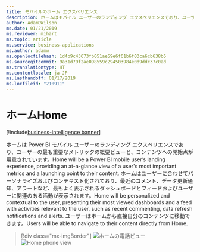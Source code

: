 ```yaml
---
title: モバイルのホーム エクスペリエンス
description: ホームはモバイル ユーザーのランディング エクスペリエンスであり、ユーザーの最も重要なメトリックの概要ビューと、コンテンツへの開始点が用意されています。
author: AdamDWilson
ms.date: 01/21/2019
ms.reviewer: mihart
ms.topic: article
ms.service: business-applications
ms.author: adamw
ms.openlocfilehash: 1d4b9c43673fb051ae59e6f61b6f03ca6cb638b5
ms.sourcegitcommit: 9a31d79f2ae098559c294503984e0d9ddc37c0ad
ms.translationtype: HT
ms.contentlocale: ja-JP
ms.lasthandoff: 01/17/2019
ms.locfileid: "210911"
---
```

#  <a name="home"></a><span data-ttu-id="5d6b6-103">ホーム</span><span class="sxs-lookup"><span data-stu-id="5d6b6-103">Home</span></span>
[!include[business-intelligence banner](../../includes/business-intelligence.md)]





<span data-ttu-id="5d6b6-104">ホームは Power BI モバイル ユーザーのランディング エクスペリエンスであり、ユーザーの最も重要なメトリックの概要ビューと、コンテンツへの開始点が用意されています。</span><span class="sxs-lookup"><span data-stu-id="5d6b6-104">Home will be a Power BI mobile user’s landing experience, providing an at-a-glance view of a user's most important metrics and a launching point to their content.</span></span> <span data-ttu-id="5d6b6-105">ホームはユーザーに合わせてパーソナライズおよびコンテキスト化されており、最近のコメント、データ更新通知、アラートなど、最もよく表示されるダッシュボードとフィードおよびユーザーに関連のある活動が表示されます。</span><span class="sxs-lookup"><span data-stu-id="5d6b6-105">Home will be personalized and contextual to the user, presenting their most viewed dashboards and a feed with activities relevant to the user, such as recent commenting, data refresh notifications and alerts.</span></span> <span data-ttu-id="5d6b6-106">ユーザーはホームから直接自分のコンテンツに移動できます。</span><span class="sxs-lookup"><span data-stu-id="5d6b6-106">Users will be able to navigate to their content directly from Home.</span></span>

> [!div class="mx-imgBorder"]
> <span data-ttu-id="5d6b6-107">![ホームの電話ビュー](media/Home-phone.jpg "ホームの電話ビュー")</span><span class="sxs-lookup"><span data-stu-id="5d6b6-107">![Home phone view](media/Home-phone.jpg "Home phone view")</span></span>


